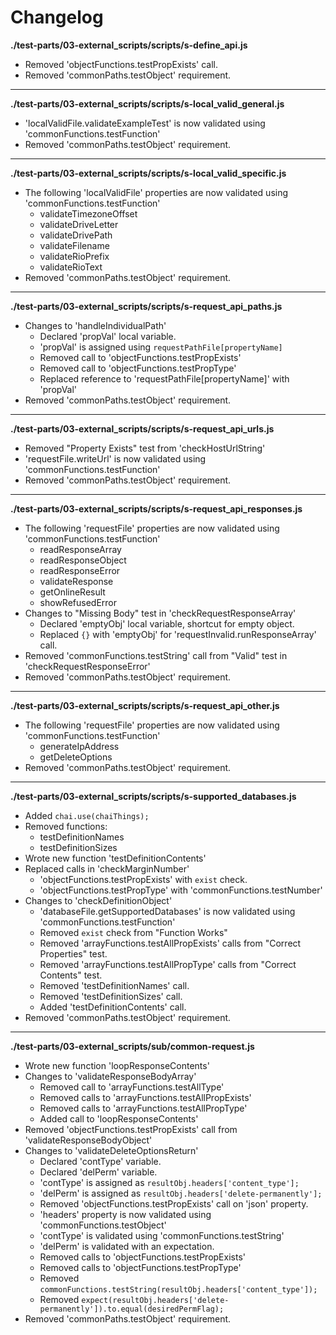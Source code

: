 # Changelog

**./test-parts/03-external_scripts/scripts/s-define_api.js**
* Removed 'objectFunctions.testPropExists' call.
* Removed 'commonPaths.testObject' requirement.

---

**./test-parts/03-external_scripts/scripts/s-local_valid_general.js**
* 'localValidFile.validateExampleTest' is now validated using 'commonFunctions.testFunction'
* Removed 'commonPaths.testObject' requirement.

---

**./test-parts/03-external_scripts/scripts/s-local_valid_specific.js**
* The following 'localValidFile' properties are now validated using 'commonFunctions.testFunction'
	* validateTimezoneOffset
	* validateDriveLetter
	* validateDrivePath
	* validateFilename
	* validateRioPrefix
	* validateRioText
* Removed 'commonPaths.testObject' requirement.

---

**./test-parts/03-external_scripts/scripts/s-request_api_paths.js**
* Changes to 'handleIndividualPath'
	* Declared 'propVal' local variable.
	* 'propVal' is assigned using `requestPathFile[propertyName]`
	* Removed call to 'objectFunctions.testPropExists'
	* Removed call to 'objectFunctions.testPropType'
	* Replaced reference to 'requestPathFile[propertyName]' with 'propVal'
* Removed 'commonPaths.testObject' requirement.

---

**./test-parts/03-external_scripts/scripts/s-request_api_urls.js**
* Removed "Property Exists" test from 'checkHostUrlString'
* 'requestFile.writeUrl' is now validated using 'commonFunctions.testFunction'
* Removed 'commonPaths.testObject' requirement.

---

**./test-parts/03-external_scripts/scripts/s-request_api_responses.js**
* The following 'requestFile' properties are now validated using 'commonFunctions.testFunction'
	* readResponseArray
	* readResponseObject
	* readResponseError
	* validateResponse
	* getOnlineResult
	* showRefusedError
* Changes to "Missing Body" test in 'checkRequestResponseArray'
	* Declared 'emptyObj' local variable, shortcut for empty object.
	* Replaced `{}` with 'emptyObj' for 'requestInvalid.runResponseArray' call.
* Removed 'commonFunctions.testString' call from "Valid" test in 'checkRequestResponseError'
* Removed 'commonPaths.testObject' requirement.

---

**./test-parts/03-external_scripts/scripts/s-request_api_other.js**
* The following 'requestFile' properties are now validated using 'commonFunctions.testFunction'
	* generateIpAddress
	* getDeleteOptions
* Removed 'commonPaths.testObject' requirement.

---

**./test-parts/03-external_scripts/scripts/s-supported_databases.js**
* Added `chai.use(chaiThings);`
* Removed functions:
	* testDefinitionNames
	* testDefinitionSizes
* Wrote new function 'testDefinitionContents'
* Replaced calls in 'checkMarginNumber'
	* 'objectFunctions.testPropExists' with `exist` check.
	* 'objectFunctions.testPropType' with 'commonFunctions.testNumber'
* Changes to 'checkDefinitionObject'
	* 'databaseFile.getSupportedDatabases' is now validated using 'commonFunctions.testFunction'
	* Removed `exist` check from "Function Works"
	* Removed 'arrayFunctions.testAllPropExists' calls from "Correct Properties" test.
	* Removed 'arrayFunctions.testAllPropType' calls from "Correct Contents" test.
	* Removed 'testDefinitionNames' call.
	* Removed 'testDefinitionSizes' call.
	* Added 'testDefinitionContents' call.
* Removed 'commonPaths.testObject' requirement.

---

**./test-parts/03-external_scripts/sub/common-request.js**
* Wrote new function 'loopResponseContents'
* Changes to 'validateResponseBodyArray'
	* Removed call to 'arrayFunctions.testAllType'
	* Removed calls to 'arrayFunctions.testAllPropExists'
	* Removed calls to 'arrayFunctions.testAllPropType'
	* Added call to 'loopResponseContents'
* Removed 'objectFunctions.testPropExists' call from 'validateResponseBodyObject'
* Changes to 'validateDeleteOptionsReturn'
	* Declared 'contType' variable.
	* Declared 'delPerm' variable.
	* 'contType' is assigned as `resultObj.headers['content_type'];`
	* 'delPerm' is assigned as `resultObj.headers['delete-permanently'];`
	* Removed 'objectFunctions.testPropExists' call on 'json' property.
	* 'headers' property is now validated using 'commonFunctions.testObject'
	* 'contType' is validated using 'commonFunctions.testString'
	* 'delPerm' is validated with an expectation.
	* Removed calls to 'objectFunctions.testPropExists'
	* Removed calls to 'objectFunctions.testPropType'
	* Removed `commonFunctions.testString(resultObj.headers['content_type']);`
	* Removed `expect(resultObj.headers['delete-permanently']).to.equal(desiredPermFlag);`
* Removed 'commonPaths.testObject' requirement.